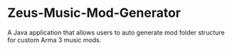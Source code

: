 # Zeus-Music-Mod-Generator
A Java application that allows users to auto generate mod folder structure for custom Arma 3 music mods.
